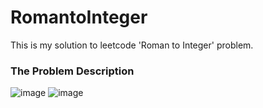 # RomantoInteger
This is my solution to leetcode 'Roman to Integer' problem.

### The Problem Description

![image](https://github.com/happyknighttk/RomantoInteger/assets/111133716/bff2c03d-df61-4abf-958b-1b609356e386)
![image](https://github.com/happyknighttk/RomantoInteger/assets/111133716/d0c084f4-3ff9-453b-9fa6-f4a18318518d)
